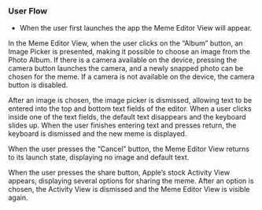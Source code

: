 ### User Flow

 * When the user first launches the app the Meme Editor View will appear.

 In the Meme Editor View, when the user clicks on the “Album” button, an Image Picker is presented, making it possible to choose an image from the Photo Album. If there is a camera available on the device, pressing the camera button launches the camera, and a newly snapped photo can be chosen for the meme. If a camera is not available on the device, the camera button is disabled.

After an image is chosen, the image picker is dismissed, allowing text to be entered into the top and bottom text fields of the editor. When a user clicks inside one of the text fields, the default text disappears and the keyboard slides up. When the user finishes entering text and presses return, the keyboard is dismissed and the new meme is displayed.

When the user presses the “Cancel” button, the Meme Editor View returns to its launch state, displaying no image and default text.

When the user presses the share button, Apple’s stock Activity View appears, displaying several options for sharing the meme. After an option is chosen, the Activity View is dismissed and the Meme Editor View is visible again.


